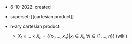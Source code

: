- 6-10-2022: created

- superset: [[cartesian product]]

- n-ary cartesian product:
	- $X_1 \times \dots \times X_n = \{(x_1, \dots , x_n \} | x_i \in X_i, \forall i \in \{1, \dots , n \} \}$ (wiki)
